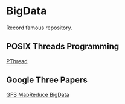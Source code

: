 # BigData
Record famous repository.

## POSIX Threads Programming
[PThread](https://computing.llnl.gov/tutorials/pthreads/)

## Google Three Papers
[GFS MapReduce BigData](./GoogleThreePapers/ThreePapers.md)
